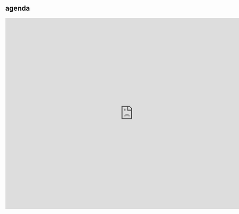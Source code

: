 
## agenda

<iframe src="https://calendar.google.com/calendar/embed?src=kristof%40incubaid.com&ctz=Europe%2FBrussels" style="border: 0" width="800" height="600" frameborder="0" scrolling="no"></iframe>
